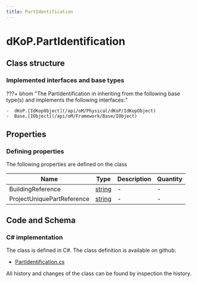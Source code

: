 ```yaml
---
title: PartIdentification
---
```


# dKoP.PartIdentification



## Class structure

### Implemented interfaces and base types

???+ bhom "The PartIdentification in inheriting from the following base type(s) and implements the following interfaces:"

    -  dKoP.[IdKopObject](/api/oM/Physical/dKoP/IdKopObject)
    -  Base.[IObject](/api/oM/Framework/Base/IObject)


## Properties



### Defining properties

The following properties are defined on the class

| Name             | Type             | Description      | Quantity         |
|------------------|------------------|------------------|------------------|
| BuildingReference | [string](https://learn.microsoft.com/en-us/dotnet/api/System.String?view=netstandard-2.0) | - | - |
| ProjectUniquePartReference | [string](https://learn.microsoft.com/en-us/dotnet/api/System.String?view=netstandard-2.0) | - | - |


## Code and Schema

### C# implementation

The class is defined in C#. The class definition is available on github:

- [PartIdentification.cs](https://github.com/BHoM/dKoP_Toolkit/blob/develop/dKoP_oM/AdministrativeInformation/PartIdentification.cs)

All history and changes of the class can be found by inspection the history.
